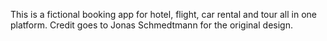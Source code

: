 This is a fictional booking app for hotel, flight, car rental and tour all in one platform. 
Credit goes to Jonas Schmedtmann for the original design.